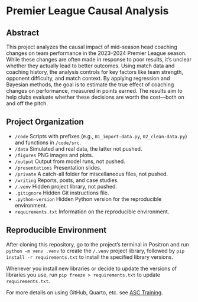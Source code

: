 # Premier League Causal Analysis


## Abstract

This project analyzes the causal impact of mid-season head coaching
changes on team performance in the 2023–2024 Premier League season.
While these changes are often made in response to poor results, it’s
unclear whether they actually lead to better outcomes. Using match data
and coaching history, the analysis controls for key factors like team
strength, opponent difficulty, and match context. By applying regression
and Bayesian methods, the goal is to estimate the true effect of
coaching changes on performance, measured in points earned. The results
aim to help clubs evaluate whether these decisions are worth the
cost—both on and off the pitch.

## Project Organization

- `/code` Scripts with prefixes (e.g., `01_import-data.py`,
  `02_clean-data.py`) and functions in `/code/src`.
- `/data` Simulated and real data, the latter not pushed.
- `/figures` PNG images and plots.
- `/output` Output from model runs, not pushed.
- `/presentations` Presentation slides.
- `/private` A catch-all folder for miscellaneous files, not pushed.
- `/writing` Reports, posts, and case studies.
- `/.venv` Hidden project library, not pushed.
- `.gitignore` Hidden Git instructions file.
- `.python-version` Hidden Python version for the reproducible
  environment.
- `requirements.txt` Information on the reproducible environment.

## Reproducible Environment

After cloning this repository, go to the project’s terminal in Positron
and run `python -m venv .venv` to create the `/.venv` project library,
followed by `pip install -r requirements.txt` to install the specified
library versions.

Whenever you install new libraries or decide to update the versions of
libraries you use, run `pip freeze > requirements.txt` to update
`requirements.txt`.

For more details on using GitHub, Quarto, etc. see [ASC
Training](https://github.com/marcdotson/asc-training).
